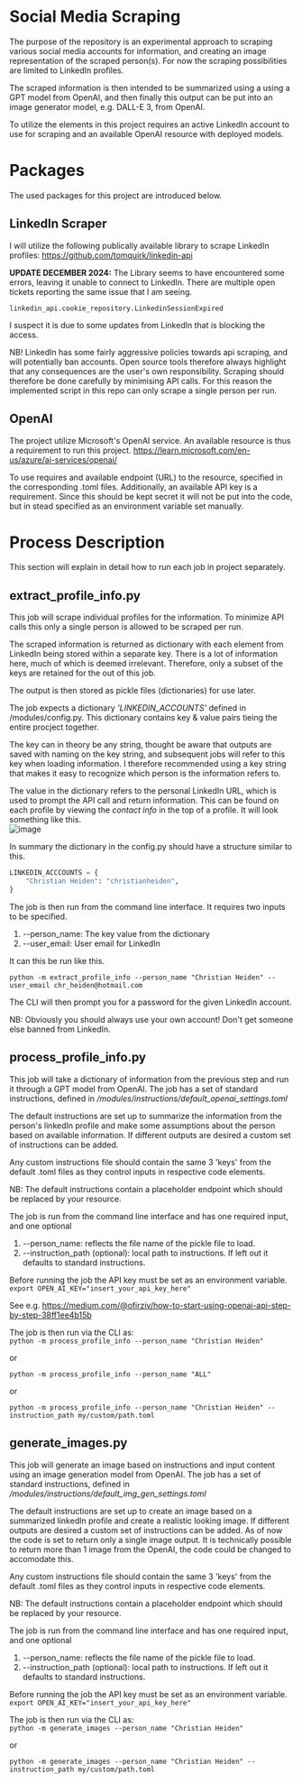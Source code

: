 # Social Media Scraping
The purpose of the repository is an experimental approach to scraping various social media accounts for information, and creating an image representation of the scraped person(s). 
For now the scraping possibilities are limited to LinkedIn profiles.

The scraped information is then intended to be summarized using a using a GPT model from OpenAI, and then finally this output can be put into an image generator model, e.g. DALL-E 3, from OpenAI.

To utilize the elements in this project requires an active LinkedIn account to use for scraping and an available OpenAI resource with deployed models.

# Packages
The used packages for this project are introduced below.

## LinkedIn Scraper
I will utilize the following publically available library to scrape LinkedIn profiles:
https://github.com/tomquirk/linkedin-api

**UPDATE DECEMBER 2024:** The Library seems to have encountered some errors, leaving it unable to connect to LinkedIn. There are multiple open tickets reporting the same issue that I am seeing.
```
linkedin_api.cookie_repository.LinkedinSessionExpired
```
I suspect it is due to some updates from LinkedIn that is blocking the access.

NB! LinkedIn has some fairly aggressive policies towards api scraping, and will potentially ban accounts. Open source tools therefore always highlight that any consequences are the user's own responsibility. Scraping should therefore be done carefully by minimising API calls. For this reason the implemented script in this repo can only scrape a single person per run.

## OpenAI
The project utilize Microsoft's OpenAI service. An available resource is thus a requirement to run this project.
https://learn.microsoft.com/en-us/azure/ai-services/openai/

To use requires and available endpoint (URL) to the resource, specified in the corresponding .toml files. Additionally, an available API key is a requirement. Since this should be kept secret it will not be 
put into the code, but in stead specified as an environment variable set manually.

# Process Description
This section will explain in detail how to run each job in project separately.

## extract_profile_info.py
This job will scrape individual profiles for the information. To minimize API calls this only a single person is allowed to be scraped per run. 

The scraped information is returned as dictionary with each element from LinkedIn being stored within a separate key. There is a lot of information here,
much of which is deemed irrelevant. Therefore, only a subset of the keys are retained for the out of this job.

The output is then stored as pickle files (dictionaries) for use later.

The job expects a dictionary *'LINKEDIN_ACCOUNTS'* defined in /modules/config.py. This dictionary contains key & value pairs tieing the entire procject together.

The key can in theory be any string, thought be aware that outputs are saved with naming on the key string, and subsequent jobs will refer to this key when loading information.
I therefore recommended using a key string that makes it easy to recognize which person is the information refers to.

The value in the dictionary refers to the personal LinkedIn URL, which is used to prompt the API call and return information. This can be found on each profile by viewing the *contact info*
in the top of a profile. It will look something like this.  
![image](https://github.com/user-attachments/assets/7c38e3db-055b-42ec-a552-9a738c94ee9c)


In summary the dictionary in the config.py should have a structure similar to this.
```python
LINKEDIN_ACCCOUNTS = {
    "Christian Heiden": "christianheiden",
}
```

The job is then run from the command line interface. It requires two inputs to be specified.
1. --person_name: The key value from the dictionary
2. --user_email: User email for LinkedIn

It can this be run like this.  

`python -m extract_profile_info --person_name "Christian Heiden" --user_email chr_heiden@hotmail.com`

The CLI will then prompt you for a password for the given LinkedIn account.  

NB: Obviously you should always use your own account! Don't get someone else banned from LinkedIn.

## process_profile_info.py
This job will take a dictionary of information from the previous step and run it through a GPT model from OpenAI. The job has a set of standard instructions, defined in
*/modules/instructions/default_openai_settings.toml*

The default instructions are set up to summarize the information from the person's linkedIn profile and make some assumptions about the person based on available information. If different
outputs are desired a custom set of instructions can be added.

Any custom instructions file should contain the same 3 'keys' from the default .toml files as they control inputs in respective code elements.

NB: The default instructions contain a placeholder endpoint which should be replaced by your resource.

The job is run from the command line interface and has one required input, and one optional
1. --person_name: reflects the file name of the pickle file to load.
2. --instruction_path (optional): local path to instructions. If left out it defaults to standard instructions. 

Before running the job the API key must be set as an environment variable.  
`export OPEN_AI_KEY="insert_your_api_key_here"`

See e.g. https://medium.com/@ofirziv/how-to-start-using-openai-api-step-by-step-38ff1ee4b15b

The job is then run via the CLI as:  
`python -m process_profile_info --person_name "Christian Heiden"`

or  

`python -m process_profile_info --person_name "ALL"`

or 

`python -m process_profile_info --person_name "Christian Heiden" --instruction_path my/custom/path.toml`

## generate_images.py
This job will generate an image based on instructions and input content using an image generation model from OpenAI. The job has a set of standard instructions, defined in
*/modules/instructions/default_img_gen_settings.toml*

The default instructions are set up to create an image based on a summarized linkedIn profile and create a realistic looking image. If different
outputs are desired a custom set of instructions can be added. As of now the code is set to return only a single image output. It is technically possible to return
more than 1 image from the OpenAI, the code could be changed to accomodate this.

Any custom instructions file should contain the same 3 'keys' from the default .toml files as they control inputs in respective code elements.

NB: The default instructions contain a placeholder endpoint which should be replaced by your resource.

The job is run from the command line interface and has one required input, and one optional
1. --person_name: reflects the file name of the pickle file to load.
2. --instruction_path (optional): local path to instructions. If left out it defaults to standard instructions. 

Before running the job the API key must be set as an environment variable.  
`export OPEN_AI_KEY="insert_your_api_key_here"`

The job is then run via the CLI as:  
`python -m generate_images --person_name "Christian Heiden"`

or 

`python -m generate_images --person_name "Christian Heiden" --instruction_path my/custom/path.toml`
